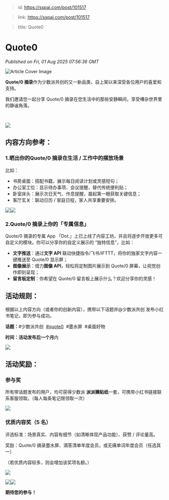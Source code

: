 > id: https://sspai.com/post/101517

> link: https://sspai.com/post/101517

> title: Quote0

# Quote0
_Published on Fri, 01 Aug 2025 07:56:36 GMT_

![Article Cover Image](https://cdnfile.sspai.com/2025/8/1/article/60bbf1a2-4b4c-87ce-ac92-1ad4fc2b1ae3.png)  

**Quote/0 摘录**作为少数派共创的又一新品类，自上架以来深受各位用户的喜爱和支持。

我们邀请您一起分享 Quote/0 摘录在您生活中的那些安静瞬间，享受嘈杂世界里的静谧角落。

 

![](https://cdnfile.sspai.com/2025/08/01/article/f3a3fb2ed2668db348d7da84bb777491.png?imageView2/2/w/1120/q/90/interlace/1/ignore-error/1/format/webp)

内容方向参考：
-------

### 1.晒出你的Quote/0 摘录在生活 / 工作中的摆放场景

比如：

-   书房桌面：搭配书籍，展示每日阅读计划或灵感短句；
-   办公室工位：显示待办事项、会议提醒，替代传统便利贴；
-   卧室床头：展示次日天气、作息提醒，晨起第一眼获取关键信息；
-   客厅玄关：联动日历 / 家庭日程，家人共享重要安排。

![](https://cdnfile.sspai.com/2025/08/01/031386218c3d2659bd4cfaeeec8cbfc7.png?imageView2/2/w/1120/q/90/interlace/1/ignore-error/1/format/webp)![](https://cdnfile.sspai.com/2025/08/01/0a3b718cc2a5ba108befa9b08c0d9a7d.jpg?imageView2/2/w/1120/q/90/interlace/1/ignore-error/1/format/webp)

### 2.Quote/0 摘录上你的「专属信息」

Quote/0 摘录的专属 App 「Dot.」上已上线了内容工坊，并且将逐步开放更多可自定义的模块。你可以分享你的自定义展示的 “独特信息”，比如：

-   **文字推送**：通过**文字 API** 联动快捷指令/飞书/IFTTT，将你的独家文字内容一键推送至 Quote/0 显示屏；
-   **图像展示**：借力**图像 API**，轻松将定制图片展示到 Quote/0 屏幕，让视觉创作即刻呈现；
-   **留言板定制**：你希望在 Quote/0 留言板上展示什么？欢迎分享你的灵感！

活动规则：
-----

根据以上内容方向（或者你的创新内容），携带以下话题并@少数派共创 发布小红书笔记，即为参与成功。

**话题：**#少数派共创  [#quote0](https://www.xiaohongshu.com/search_result?keyword=quote0&type=54&source=web_note_detail_r10)  #墨水屏  #桌面好物

**时间：**活动发布后**一个月**内

![](https://cdnfile.sspai.com/2025/08/01/article/7186f5d2ea29ff0c4cae1d9787800749.png?imageView2/2/w/1120/q/90/interlace/1/ignore-error/1/format/webp)

活动奖励：
-----

### 参与奖

所有带话题发布的用户，均可获得少数派 **派派獭贴纸**一套，可携带小红书链接联系客服领取。（每人每条笔记限领取一次）

![](https://cdnfile.sspai.com/2025/08/01/2c94ce85cea687bbb5a1467f2fecc56d.jpg?imageView2/2/w/1120/q/90/interlace/1/ignore-error/1/format/webp)

### 优质内容奖（5 名）

评选标准：场景真实、内容有细节（如清晰体现产品功能）、获赞 / 评论量高。

奖励：Quote/0 摘录墨水屏、滴答清单年度会员，或无痛单词年度会员（任选其一）

（若优质内容较多，则会增加该奖项名额。）

![](https://cdnfile.sspai.com/2025/08/01/6e4271fb43098dfdfc708d9253d5bd7e.png?imageView2/2/w/1120/q/90/interlace/1/ignore-error/1/format/webp)

![](https://cdnfile.sspai.com/2025/08/01/137b128755f2efecf6cf4a7c47a3cc67.png?imageView2/2/w/1120/q/90/interlace/1/ignore-error/1/format/webp)![](https://cdnfile.sspai.com/2025/08/01/cb7ff4179545dda16e1c25c273de9f3a.png?imageView2/2/w/1120/q/90/interlace/1/ignore-error/1/format/webp)

**期待您的参与！**
